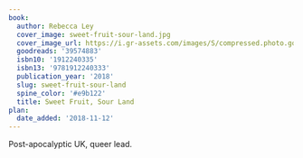 ```yaml
---
book:
  author: Rebecca Ley
  cover_image: sweet-fruit-sour-land.jpg
  cover_image_url: https://i.gr-assets.com/images/S/compressed.photo.goodreads.com/books/1539643164l/39574883._SX98_.jpg
  goodreads: '39574883'
  isbn10: '1912240335'
  isbn13: '9781912240333'
  publication_year: '2018'
  slug: sweet-fruit-sour-land
  spine_color: '#e9b122'
  title: Sweet Fruit, Sour Land
plan:
  date_added: '2018-11-12'
---
```


Post-apocalyptic UK, queer lead.
